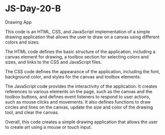 # JS-Day-20-B
Drawing App

This code is an HTML, CSS, and JavaScript implementation of a simple drawing application that allows the user to draw on a canvas using different colors and sizes.

The HTML code defines the basic structure of the application, including a canvas element for drawing, a toolbox section for selecting colors and sizes, and links to the CSS and JavaScript files.

The CSS code defines the appearance of the application, including the font, background color, and styles for the canvas and toolbox elements.

The JavaScript code provides the interactivity of the application. It creates references to various elements on the page, such as the canvas and the toolbox buttons, and defines event listeners to respond to user actions, such as mouse clicks and movements. It also defines functions to draw circles and lines on the canvas, update the size and color of the drawing tool, and clear the canvas.

Overall, this code creates a simple drawing application that allows the user to create art using a mouse or touch input.